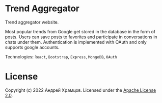 # Trend Aggregator

Trend aggregator website.

Most popular trends from Google get stored in the database in the form of posts.
Users can save posts to favorites and participate in conversations in chats under them.
Authentication is implemented with OAuth and only supports google accounts.

Technologies: `React`, `Bootstrap`, `Express`, `MongoDB`, `OAuth`

# License

Copyright (c) 2022 Андрей Храмцов.
Licensed under the [Apache License 2.0](LICENSE).
